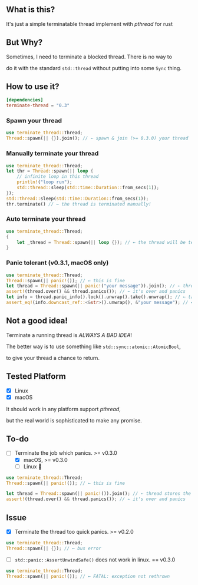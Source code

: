 ## What is this?

It's just a simple terminatable thread implement with *pthread* for rust

## But Why?

Sometimes, I need to terminate a blocked thread. There is no way to 

do it with the standard `std::thread` without putting into some `Sync` thing.

## How to use it?

```toml
[dependencies]
terminate-thread = "0.3"
```

### Spawn your thread

```rust
use terminate_thread::Thread;
Thread::spawn(|| {}).join(); // ← spawn & join (>= 0.3.0) your thread
```

### Manually terminate your thread

```rust
use terminate_thread::Thread;
let thr = Thread::spawn(|| loop {
    // infinite loop in this thread
    println!("loop run");
    std::thread::sleep(std::time::Duration::from_secs(1));
});
std::thread::sleep(std::time::Duration::from_secs(1));
thr.terminate() // ← the thread is terminated manually!
```

### Auto terminate your thread

```rust
use terminate_thread::Thread;
{
    let _thread = Thread::spawn(|| loop {}); // ← the thread will be terminated when thread is dropped
}
```

### Panic tolerant (v0.3.1, macOS only)

```rust
use terminate_thread::Thread;
Thread::spawn(|| panic!()); // ← this is fine
let thread = Thread::spawn(|| panic!("your message")).join(); // ← thread stores the panic info
assert!(thread.over() && thread.panics()); // ← it's over and panics
let info = thread.panic_info().lock().unwrap().take().unwrap(); // ← take out the panic info
assert_eq!(info.downcast_ref::<&str>().unwrap(), &"your message"); // ← get your panic info
```

## Not a good idea!

Terminate a running thread is *ALWAYS A BAD IDEA*!

The better way is to use something like `std::sync::atomic::AtomicBool`,

to give your thread a chance to return.

## Tested Platform

- [x] Linux
- [x] macOS

It should work in any platform support *pthread*,

but the real world is sophisticated to make any promise.

## To-do 

- [ ] Terminate the job which panics. >= v0.3.0 
    - [x] macOS, >= v0.3.0
    - [ ] Linux 🚧

```rust
use terminate_thread::Thread;
Thread::spawn(|| panic!()); // ← this is fine

let thread = Thread::spawn(|| panic!()).join(); // ← thread stores the panic info
assert!(thread.over() && thread.panics()); // ← it's over and panics
```

## Issue

- [x] Terminate the thread too quick panics. >= v0.2.0

```rust
use terminate_thread::Thread;
Thread::spawn(|| {}); // ← bus error
```

- [ ] `std::panic::AssertUnwindSafe()` does not work in linux. == v0.3.0

```rust
use terminate_thread::Thread;
Thread::spawn(|| panic!()); // ← FATAL: exception not rethrown
```
